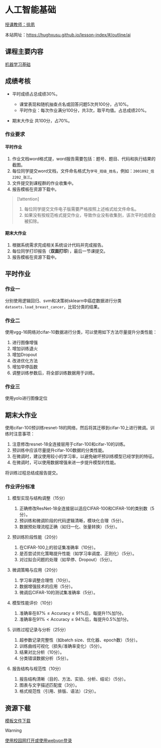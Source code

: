 # 人工智能基础

[授课教师：徐夙](https://hughxusu.github.io/lesson-index/#/c-teacher)

本站网址：https://hughxusu.github.io/lesson-index/#/outline/ai

## 课程主要内容

[机器学习基础](https://hughxusu.github.io/lesson-ai/#/)

## 成绩考核

* 平时成绩占总成绩30%。
  * 课堂表现和随机抽查点名或回答问题5次共100分，占10%。
  * 平时作业：每次作业满分100分，共3次，取平均值。占总成绩20%。

* 期末大作业 共100分，占70%。

### 作业要求

#### 平时作业

1. 作业文档word格式提，word报告需要包括：题号、题目、代码和执行结果的截图。
2. 每位同学提交word文档，文件命名格式为`学号_班级_姓名`，例如：`2001092_信2202_张三`。
3. 文件提交到课程群的作业收集中。
4. 报告模板在资源下载中。

> [!attention]
>
> 1. 每位同学提交文件电子版需要严格按照上述格式给文件命名。
> 2. 如果没有按规范格式提交作业，导致作业没有收集到，该次平时成绩会被扣除。

#### 期末大作业

1. 根据系统需求完成相关系统设计代码并完成报告。
2. 每位同学打印报告（**双面打印**），最后一节课提交。
3. 报告模板在资源下载中。

## 平时作业

### 作业一

分别使用逻辑回归、svm和决策树sklearn中癌症数据进行分类`datasets.load_breast_cancer`，比较分类的结果。

### 作业二

使用vgg-16网络对cifar-10数据进行分类，可以使用如下方法尽量提升分类性能：

1. 进行图像增强
2. 增加训练退火
3. 增加Dropout
4. 改进优化方法
5. 增加早停函数
6. 调整训练参数后，将全部训练数据用于训练。

### 作业三

使用yolo进行图像定位

## 期末大作业

使用cifar-100预训练resnet-18的网络，然后将其迁移到cifar-10上进行微调。训练时注意事项：

1. 注意修改resnet-18全连接层用于cifar-100和cifar-10的训练。
2. 预训练中应该尽量提升cifar-100数据的分类性能。
3. 在微调时，建议使用较小的学习率，以避免破坏预训练模型已经学到的特征。
4. 在微调时，可以使用数据增强来进一步提升模型的性能。

将训练过程总结成报告提交。

### 作业评分标准

1. 模型实现与结构调整（15分）
   1. 正确修改ResNet-18全连接层以适应CIFAR-100和CIFAR-10的类别数（5分）。
   2. 预训练和微调阶段的代码逻辑清晰，模块化合理（5分）。
   3. 数据预处理流程正确（如归一化、张量转换）（5分）。

2. 预训练阶段性能（20分）
   1. 在CIFAR-100上的验证集准确率（10分）。
   2. 是否尝试优化策略提升性能（如学习率调度、正则化）（5分）。
   3. 对过拟合问题的处理（如早停、Dropout）（5分）。

3. 微调策略与应用（20分）
   1. 学习率调整合理性（10分）。
   2. 数据增强技术的应用（5分）。
   3. 微调后CIFAR-10的测试集准确率（5分）。

4. 模型性能评价（10分）
   1. 准确率在$87\% \le \text{Accuracy} \le 91\%$后，每提升1%加1分。
   2. 准确率在$91\% < \text{Accuracy} \le 94\%$后，每提升0.5%加1分。

5. 训练过程记录与分析（25分）
   1. 超参数记录完整性（如batch size、优化器、epoch数）（5分）。
   2. 训练曲线可视化（损失/准确率变化）（5分）。
   3. 结果对比分析（10分）。
   4. 分类错误数据分析（5分）。

6. 报告结构与规范性（10分）
   1. 报告结构清晰（目的、方法、实验、分析、结论）（5分）。
   2. 图表与文字描述匹配度（3分）。
   3. 格式规范性（引用、排版、语法）（2分）。

## 资源下载

[模板文件下载](https://resource-443.webvpn.ncut.edu.cn/asset/#/share?shareId=f95a9062c31e91a4293daaf5bd8068e5)

> [!warning]
>
> [使用校园网打开或使用webvpn登录](https://webvpn.ncut.edu.cn/iam/login)

